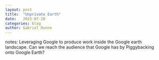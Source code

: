 ```yaml
---
layout: post
title:  "Unprivate Earth"
date:   2015-07-28
categories: blog
author: Gabriel Dunne
---
```


notes: Leveraging Google to produce work inside the Google earth landscape. Can we reach the audience that Google has by Piggybacking onto Google Earth?